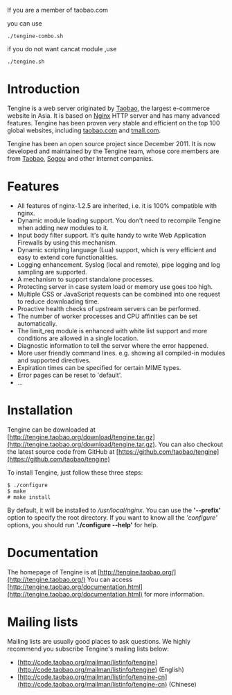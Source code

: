 If you are a member of taobao.com

you can use 

	./tengine-combo.sh

if you do not want cancat module ,use 

	./tengine.sh




Introduction
============

Tengine is a web server originated by [Taobao](http://en.wikipedia.org/wiki/Taobao), the largest e-commerce website in Asia. It is based on [Nginx](http://nginx.org) HTTP server and has many advanced features. Tengine has been proven very stable and efficient on the top 100 global websites, including [taobao.com](http://www.taobao.com) and [tmall.com](http://www.tmall.com).

Tengine has been an open source project since December 2011. It is now developed and maintained by the Tengine team, whose core members are from [Taobao](http://en.wikipedia.org/wiki/Taobao), [Sogou](http://en.wikipedia.org/wiki/Sogou) and other Internet companies.

Features
========

* All features of nginx-1.2.5 are inherited, i.e. it is 100% compatible with nginx.
* Dynamic module loading support. You don't need to recompile Tengine when adding new modules to it.
* Input body filter support. It's quite handy to write Web Application Firewalls by using this mechanism.
* Dynamic scripting language (Lua) support, which is very efficient and easy to extend core functionalities.
* Logging enhancement. Syslog (local and remote), pipe logging and log sampling are supported.
* A mechanism to support standalone processes.
* Protecting server in case system load or memory use goes too high.
* Multiple CSS or JavaScript requests can be combined into one request to reduce downloading time.
* Proactive health checks of upstream servers can be performed.
* The number of worker processes and CPU affinities can be set automatically.
* The limit_req module is enhanced with white list support and more conditions are allowed in a single location.
* Diagnostic information to tell the server where the error happened.
* More user friendly command lines. e.g. showing all compiled-in modules and supported directives.
* Expiration times can be specified for certain MIME types.
* Error pages can be reset to 'default'.
* ...

Installation
============

Tengine can be downloaded at [http://tengine.taobao.org/download/tengine.tar.gz](http://tengine.taobao.org/download/tengine.tar.gz). You can also checkout the latest source code from GitHub at [https://github.com/taobao/tengine](https://github.com/taobao/tengine)

To install Tengine, just follow these three steps:

    $ ./configure
    $ make
    # make install

By default, it will be installed to _/usr/local/nginx_. You can use the __'--prefix'__ option to specify the root directory.
If you want to know all the _'configure'_ options, you should run __'./configure --help'__ for help.

Documentation
=============

The homepage of Tengine is at [http://tengine.taobao.org/](http://tengine.taobao.org/)
You can access [http://tengine.taobao.org/documentation.html](http://tengine.taobao.org/documentation.html) for more information.

Mailing lists
=============

Mailing lists are usually good places to ask questions. We highly recommend you subscribe Tengine's mailing lists below:
* [http://code.taobao.org/mailman/listinfo/tengine](http://code.taobao.org/mailman/listinfo/tengine) (English)
* [http://code.taobao.org/mailman/listinfo/tengine-cn](http://code.taobao.org/mailman/listinfo/tengine-cn) (Chinese)

